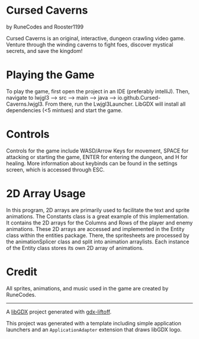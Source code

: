 # Cursed Caverns
by RuneCodes and Rooster1199


Cursed Caverns is an original, interactive, dungeon crawling video game. Venture through the winding caverns to fight foes, discover mystical secrets, and save the kingdom!

# Playing the Game

To play the game, first open the project in an IDE (preferably intelliJ). Then, navigate to lwjgl3 --> src --> main --> java --> io.github.Cursed-Caverns.lwjgl3. From there, run the Lwjgl3Launcher. LibGDX will install all dependencies (<5 mintues) and start the game.

# Controls

Controls for the game include WASD/Arrow Keys for movement, SPACE for attacking or starting the game, ENTER for entering the dungeon, and H for healing. More information about keybinds can be found in the settings screen, which is accessed through ESC.

# 2D Array Usage

In this program, 2D arrays are primarily used to facilitate the text and sprite animations. The Constants class is a great example of this implementation. It contains the 2D arrays for the Columns and Rows of the player and enemy animations. These 2D arrays are accessed and implemented in the Entity class within the entities package. There, the spritesheets are processed by the animationSplicer class and split into animation arraylists. Each instance of the Entity class stores its own 2D array of animations. 

# Credit

All sprites, animations, and music used in the game are created by RuneCodes.


---------------------------------------------------------------------------------------------

A [libGDX](https://libgdx.com/) project generated with [gdx-liftoff](https://github.com/libgdx/gdx-liftoff).

This project was generated with a template including simple application launchers and an `ApplicationAdapter` extension that draws libGDX logo.
